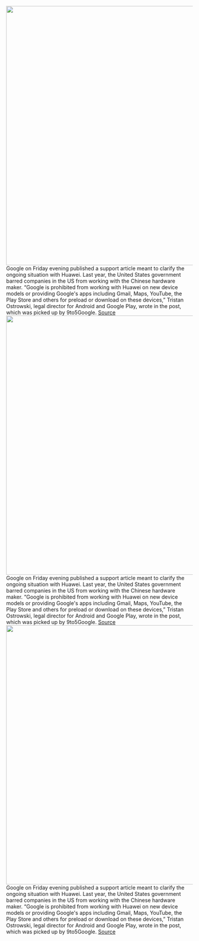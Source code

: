 <img src='https://cdn.vox-cdn.com/thumbor/rPIgnSmGMwq5QNrvP4dVaOtUi6o=/0x0:2040x1360/1200x800/filters:focal(857x517:1183x843)/cdn.vox-cdn.com/uploads/chorus_image/image/66354294/huawei_p30pro_vladsavov24.0.jpg' width='700px' /><br/>
Google on Friday evening published a support article meant to clarify the ongoing situation with Huawei. Last year, the United States government barred companies in the US from working with the Chinese hardware maker. “Google is prohibited from working with Huawei on new device models or providing Google's apps including Gmail, Maps, YouTube, the Play Store and others for preload or download on these devices,” Tristan Ostrowski, legal director for Android and Google Play, wrote in the post, which was picked up by 9to5Google.
<a href='https://www.theverge.com/2020/2/21/21147919/google-addresses-huawei-services-ban-android-trump-sideload-apps'> Source <a/><img src='https://cdn.vox-cdn.com/thumbor/rPIgnSmGMwq5QNrvP4dVaOtUi6o=/0x0:2040x1360/1200x800/filters:focal(857x517:1183x843)/cdn.vox-cdn.com/uploads/chorus_image/image/66354294/huawei_p30pro_vladsavov24.0.jpg' width='700px' /><br/>
Google on Friday evening published a support article meant to clarify the ongoing situation with Huawei. Last year, the United States government barred companies in the US from working with the Chinese hardware maker. “Google is prohibited from working with Huawei on new device models or providing Google's apps including Gmail, Maps, YouTube, the Play Store and others for preload or download on these devices,” Tristan Ostrowski, legal director for Android and Google Play, wrote in the post, which was picked up by 9to5Google.
<a href='https://www.theverge.com/2020/2/21/21147919/google-addresses-huawei-services-ban-android-trump-sideload-apps'> Source <a/><img src='https://cdn.vox-cdn.com/thumbor/rPIgnSmGMwq5QNrvP4dVaOtUi6o=/0x0:2040x1360/1200x800/filters:focal(857x517:1183x843)/cdn.vox-cdn.com/uploads/chorus_image/image/66354294/huawei_p30pro_vladsavov24.0.jpg' width='700px' /><br/>
Google on Friday evening published a support article meant to clarify the ongoing situation with Huawei. Last year, the United States government barred companies in the US from working with the Chinese hardware maker. “Google is prohibited from working with Huawei on new device models or providing Google's apps including Gmail, Maps, YouTube, the Play Store and others for preload or download on these devices,” Tristan Ostrowski, legal director for Android and Google Play, wrote in the post, which was picked up by 9to5Google.
<a href='https://www.theverge.com/2020/2/21/21147919/google-addresses-huawei-services-ban-android-trump-sideload-apps'> Source <a/>